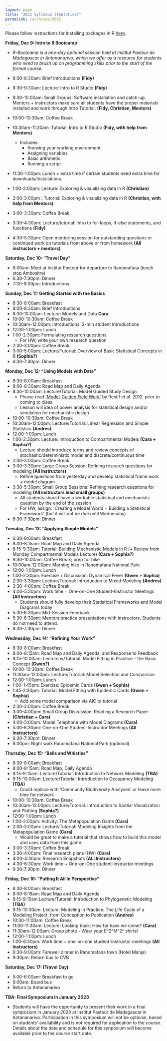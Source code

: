 ```yaml
---
layout: page
title: "2022 Syllabus (Tentative)"
permalink: /archives/2022
---
```



Please follow instructions for installing packages in R [here](E2M2-2018/E2M2_InstallPackages.html).


**Friday, Dec 9: Intro to R Bootcamp**
* *R-Bootcamp is a one-day optional session held at Institut Pasteur de Madagascar in Antananarivo, which we offer as a resource for students who need to brush up on programming skills prior to the start of the formal course.*

* 8:00-8:30am: Brief Introductions __(Fidy)__
* 8:30-9:30am: Lecture: Intro to R Studio __(Fidy)__
* 9:30-10:00am: Small Groups: Software installation and catch-up. Mentors + instructors make sure all students have the proper materials installed and work through Intro Tutorial. __(Fidy, Christian, Mentors)__
* 10:00-10:30am: Coffee Break
* 10:30am-11:30am: Tutorial: Intro to R Studio __(Fidy, with help from Mentors)__
  * Includes:
      * Knowing your working environment
      * Assigning variables
      * Basic arithmetic
      * Running a script
* 11:30-1:00pm: Lunch + extra time if certain students need extra time for downloads/installations.
* 1:00-2:00pm: Lecture: Exploring & visualizing data in R __(Christian)__
* 2:00-3:00pm : Tutorial: Exploring & visualizing data in R __(Christian, with help from Mentors)__
* 3:00-3:30pm: Coffee Break 
* 3:30-4:30pm: Lecture/tutorial: Intro to for-loops, if-else statements, and functions __(Fidy)__
* 4:30-5:30pm: Open mentoring session for outstanding questions or continued work on tutorials from above or from homework __(All instructors + mentors)__

**Saturday, Dec 10: “Travel Day"**

* 6:00am: Meet at Institut Pasteur for departure to Ranomafana (lunch stop Ambositra)
* 6:30-7:30pm: Dinner
* 7:30-9:00pm: Introductions


**Sunday, Dec 11: Getting Started with the Basics**

* 6:30-8:00am: Breakfast
* 8:00-8:30am: Brief Introductions 
* 8:30-10:00am: Lecture: Models and Data __Cara__
* 10:00-10:30am: Coffee Break
* 10:30am-12:00pm: Introductions: 2-min student introductions 
* 12:00-1:00pm: Lunch
* 1:00-2:30pm: Formulating research questions 
  * For HW, write your own research question
* 2:30-3:00pm: Coffee Break 
* 3:00-5:00pm: Lecture/Tutorial: Overview of Basic Statistical Concepts in R __(Sophia?)__
* 6:30-7:30pm: Dinner

**Monday, Dec 12: “Using Models with Data”**

* 6:30-8:00am: Breakfast
* 8:00-8:30am: Road Map and Daily Agenda
* 8:30-10:00am: Lecture/Tutorial: Model Guided Study Design 
  * Please read ['Model-Guided Field Work'](https://doi.org/10.1111/j.1461-0248.2012.01836.x) by Restif et al. 2012. prior to coming to class
  * Lesson will idea of power analysis for statistical design and/or simulation for mechanistic design
* 10:00-10:30am: Coffee Break
* 10:30am-12:00pm: Lecture/Tutorial: Linear Regression and Simple Statistics __(Andres)__
* 12:00-1:00pm: Lunch
* 1:00-2:30pm: Lecture: Introduction to Compartmental Models __(Cara + Sophia?)__
  * Lecture should introduce terms and review concepts of  stochastic/deterministic model and discrete/continuous time
* 2:30-3:00pm: Coffee Break
* 3:00-3:30pm: Large Group Session: Refining research questions for modeling __(All Instructors)__
  * Refine questions from yesterday and develop statistical frame work + model diagram
* 3:30-5:30pm: Small Group Sessions: Refining research questions for modeling __(All instructors lead small groups)__
  * All students should have a workable statistical and mechanistic question by the end of the session
  * For HW, assign: 'Creating a Model World + Building a Statistical Framework' (but it will not be due until Wednesday)
* 6:30-7:30pm: Dinner

**Tuesday, Dec 13: “Applying Simple Models”**

* 6:30-8:00am: Breakfast
* 8:00-8:15am: Road Map and Daily Agenda 
* 8:15-9:30am: Tutorial: Building Mechanistic Models in R (+ Review from Monday Compartmental Models Lecture) __(Cara + Sophia?)__
* 9:30-10:00am: Coffee Break; prep for hike
* 10:00am-12:00pm: Morning hike in Ranomafana National Park
* 12:00-1:00pm: Lunch
* 1:00-2:30pm: Exercise + Discussion: Dynamical Fever __(Gwen + Sophia)__
* 2:30-3:30pm: Lecture/Tutorial: Introduction to Mixed Modeling __(Andres)__
* 3:30-4:00pm: Coffee Break
* 4:00-5:30pm: Work time + One-on-One Student-Instructor Meetings __(All Instructors)__
  * Students should fully develop their Statistical Frameworks and Model Diagrams today
* 5:30-6:30pm: Mid-Session Feedback 
* 5:30-6:30pm: Mentors practice presentations with instructors. Students do not need to attend. 
* 6:30-7:30pm: Dinner

**Wednesday, Dec 14: “Refining Your Work”**

* 6:30-8:00am: Breakfast
* 8:00-8:15am: Road Map and Daily Agenda, and Response to Feedback
* 8:15-10:00am: Lecture w/Tutorial: Model Fitting in Practice – the Basic Concept __(Gwen?)__
* 10:00-10:30am: Coffee Break
* 11:30am-12:00pm: Lecture/Tutorial: Model Selection and Comparison 
* 12:00-1:00pm: Lunch
* 1:00-1:45pm: Exercise: Epidemic Cards __(Gwen + Sophia)__
* 1:45-2:30pm: Tutorial: Model Fitting with Epidemic Cards __(Gwen + Sophia)__
  * Add some model comparison via AIC to tutorial
* 2:30-3:00pm: Coffee Break
* 3:00-4:00pm: Small Group Discussion: Reading a Research Paper __(Christian + Cara)__
* 4:00-5:00pm: Model Telephone with Model Diagrams __(Cara)__
* 5:00-6:30pm:  One-on-One Student-Instructor Meetings __(All Instructors)__
* 6:30-7:30pm: Dinner
* 8:00pm: Night walk Ranomafana National Park (optional) 

**Thursday, Dec 15: “Bells and Whistles”**

* 6:30-8:00am: Breakfast
* 8:00-8:15am: Road Map, Daily Agenda
* 8:15-9:15am: Lecture/Tutorial: Introduction to Network Modeling __(TBA)__
* 9:15-10:00am: Lecture/Tutorial: Introduction to Occupancy Modeling __(TBA)__
  * Could replace with 'Community Biodiversity Analyses' or leave more time for network
* 10:00-10:30am: Coffee Break
* 10:30am-12:00pm: Lecture/Tutorial: Introduction to Spatial Visualization and Plotting __(Sophia?)__
* 12:00-1:00pm: Lunch
* 1:00-2:00pm: Activity: The Metapopulation Game __(Cara)__
* 2:00-3:00pm: Lecture/Tutorial: Modeling Insights from the Metapopulation Game __(Cara)__
  * Would be great to make a tutorial that shows how to build this model and uses data from this game.
* 3:00-3:30pm: Coffee Break
* 3:30-4:00pm: Final research plans (HW) __(Cara)__
* 4:00-4:30pm: Research Snapshots __(ALl Instructors)__
* 4:30-6:30pm: Work time + One-on-One student-instructor meetings 
* 6:30-7:30pm: Dinner

**Friday, Dec 16: “Putting It All In Perspective”**

* 6:30-8:00am: Breakfast
* 8:00-8:15am: Road Map and Daily Agenda 
* 8:15-9:15am:Lecture/Tutorial: Introduction to Phylogenetic Modeling __(TBA)__
* 9:15-10:30am: Lecture: Modeling in Practice: The Life Cycle of a Modeling Project, from Conception to Publication  __(Andres)__
* 10:30-11:00am: Coffee Break
* 11:00-11:30am: Lecture: Looking back: How far have we come? __(Cara)__
* 11:30am-12:00pm: Group photo - Wear your E^2^M^2^ shirts! 
* 12:00-1:00pm: Lunch
* 1:00-6:30pm: Work time + one-on-one student-instructor meetings __(All Instructors)__
* 6:30-9:00pm: Farewell dinner in Ranomafana town (Hotel Manja)
* 9:30pm: Return bus to CVB

**Saturday, Dec 17: (Travel Day)**

* 5:00-6:00am: Breakfast to go
* 6:00am: Board bus
* Return to Antananarivo 

**TBA: Final Symposium in January 2023**

* Students will have the opportunity to present their work in a final symposium in January 2023 at Institut Pasteur de Madagascar in Antananarivo. Participation in this symposium will not be optional, based on students' availability and is not required for application to the course. Details about the date and schedule for this synposium will become available prior to the course start date. 

